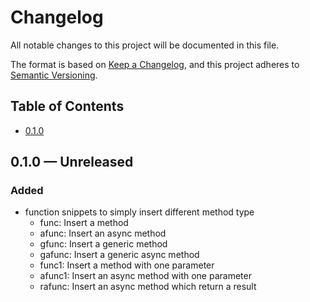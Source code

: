 # Changelog

All notable changes to this project will be documented in this file.

The format is based on [Keep a Changelog](https://keepachangelog.com/en/1.0.0/),
and this project adheres to [Semantic Versioning](https://semver.org/spec/v2.0.0.html).

## Table of Contents
- [0.1.0](#010--unreleased)

## 0.1.0 &#8212; Unreleased

### Added

- function snippets to simply insert different method type
  - func: Insert a method
  - afunc: Insert an async method
  - gfunc: Insert a generic method
  - gafunc: Insert a generic async method
  - func1: Insert a method with one parameter
  - afunc1: Insert an async method with one parameter
  - rafunc: Insert an async method which return a result